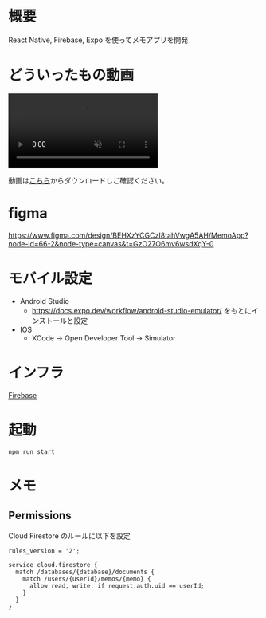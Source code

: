 # 概要

React Native, Firebase, Expo を使ってメモアプリを開発


# どういったもの動画

<div>
  <video controls src="./docs/video1.mp4" muted="false"></video>
</div>

動画は[こちら](https://github.com/hrk-m/MemoApp/blob/main/docs/video1.mp4)からダウンロードしご確認ください。


# figma

https://www.figma.com/design/BEHXzYCGCzI8tahVwgA5AH/MemoApp?node-id=66-2&node-type=canvas&t=GzO27O6mv6wsdXqY-0

# モバイル設定

- Android Studio
  - https://docs.expo.dev/workflow/android-studio-emulator/ をもとにインストールと設定
- IOS
  - XCode → Open Developer Tool → Simulator

# インフラ
[Firebase](https://console.firebase.google.com/project/memoapp-23cf7/overview?hl=ja)

# 起動
```
npm run start
```


# メモ

## Permissions

Cloud Firestore のルールに以下を設定
```
rules_version = '2';

service cloud.firestore {
  match /databases/{database}/documents {
    match /users/{userId}/memos/{memo} {
      allow read, write: if request.auth.uid == userId;
    }
  }
}
```
